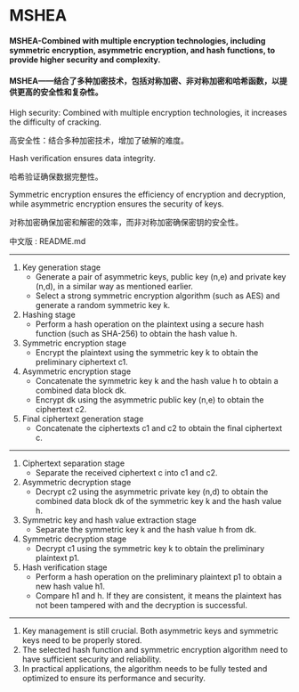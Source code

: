 # MSHEA
#### MSHEA-Combined with multiple encryption technologies, including symmetric encryption, asymmetric encryption, and hash functions, to provide higher security and complexity.
#### MSHEA——结合了多种加密技术，包括对称加密、非对称加密和哈希函数，以提供更高的安全性和复杂性。

High security: Combined with multiple encryption technologies, it increases the difficulty of cracking.

高安全性：结合多种加密技术，增加了破解的难度。

Hash verification ensures data integrity.

哈希验证确保数据完整性。

Symmetric encryption ensures the efficiency of encryption and decryption, while asymmetric encryption ensures the security of keys.

对称加密确保加密和解密的效率，而非对称加密确保密钥的安全性。

中文版 : README.md

----

1. Key generation stage
    - Generate a pair of asymmetric keys, public key (n,e) and private key (n,d), in a similar way as mentioned earlier.
    - Select a strong symmetric encryption algorithm (such as AES) and generate a random symmetric key k.
2. Hashing stage
    - Perform a hash operation on the plaintext using a secure hash function (such as SHA-256) to obtain the hash value h.
3. Symmetric encryption stage
    - Encrypt the plaintext using the symmetric key k to obtain the preliminary ciphertext c1.
4. Asymmetric encryption stage
    - Concatenate the symmetric key k and the hash value h to obtain a combined data block dk.
    - Encrypt dk using the asymmetric public key (n,e) to obtain the ciphertext c2.
5. Final ciphertext generation stage
    - Concatenate the ciphertexts c1 and c2 to obtain the final ciphertext c.
----
1. Ciphertext separation stage
    - Separate the received ciphertext c into c1 and c2.
2. Asymmetric decryption stage
    - Decrypt c2 using the asymmetric private key (n,d) to obtain the combined data block dk of the symmetric key k and the hash value h.
3. Symmetric key and hash value extraction stage
    - Separate the symmetric key k and the hash value h from dk.
4. Symmetric decryption stage
    - Decrypt c1 using the symmetric key k to obtain the preliminary plaintext p1.
5. Hash verification stage
    - Perform a hash operation on the preliminary plaintext p1 to obtain a new hash value h1.
    - Compare h1 and h. If they are consistent, it means the plaintext has not been tampered with and the decryption is successful.
----
1. Key management is still crucial. Both asymmetric keys and symmetric keys need to be properly stored.
2. The selected hash function and symmetric encryption algorithm need to have sufficient security and reliability.
3. In practical applications, the algorithm needs to be fully tested and optimized to ensure its performance and security.

